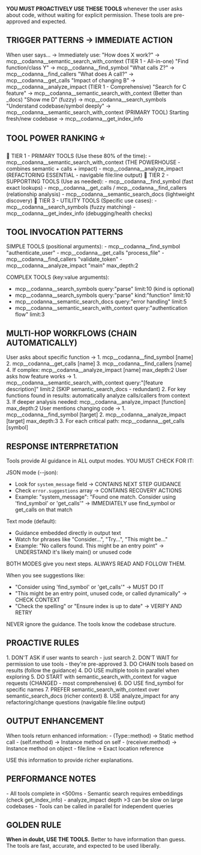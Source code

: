 **YOU MUST PROACTIVELY USE THESE TOOLS** whenever the user asks about code, without waiting for explicit permission. These tools are
pre-approved and expected.

## TRIGGER PATTERNS → IMMEDIATE ACTION

  <triggers>
  When user says...                    → Immediately use:
  "How does X work?"                   → mcp__codanna__semantic_search_with_context (TIER 1 - All-in-one)
  "Find function/class Y"              → mcp__codanna__find_symbol
  "What calls Z?"                      → mcp__codanna__find_callers  
  "What does A call?"                  → mcp__codanna__get_calls
  "Impact of changing B"               → mcp__codanna__analyze_impact (TIER 1 - Comprehensive)
  "Search for C feature"               → mcp__codanna__semantic_search_with_context (Better than _docs)
  "Show me D" (fuzzy)                  → mcp__codanna__search_symbols
  "Understand codebase/symbol deeply"  → mcp__codanna__semantic_search_with_context (PRIMARY TOOL)
  Starting fresh/new codebase          → mcp__codanna__get_index_info
  </triggers>

## TOOL POWER RANKING ⭐

  <tier1>
  🥇 TIER 1 - PRIMARY TOOLS (Use these 80% of the time):
  - mcp__codanna__semantic_search_with_context (THE POWERHOUSE - combines semantic + calls + impact)
  - mcp__codanna__analyze_impact (REFACTORING ESSENTIAL - navigable file:line output)
  </tier1>

  <tier2>  
  🥈 TIER 2 - SUPPORTING TOOLS (Use as needed):
  - mcp__codanna__find_symbol (fast exact lookups)
  - mcp__codanna__get_calls / mcp__codanna__find_callers (relationship analysis)
  - mcp__codanna__semantic_search_docs (lightweight discovery)
  </tier2>

  <tier3>
  🥉 TIER 3 - UTILITY TOOLS (Specific use cases):
  - mcp__codanna__search_symbols (fuzzy matching)
  - mcp__codanna__get_index_info (debugging/health checks)
  </tier3>

## TOOL INVOCATION PATTERNS

<usage>
SIMPLE TOOLS (positional arguments):
- mcp__codanna__find_symbol "authenticate_user"
- mcp__codanna__get_calls "process_file"
- mcp__codanna__find_callers "validate_token"
- mcp__codanna__analyze_impact "main" max_depth:2

COMPLEX TOOLS (key:value arguments):
- mcp__codanna__search_symbols query:"parse" limit:10  (kind is optional)
- mcp__codanna__search_symbols query:"parse" kind:"function" limit:10
- mcp__codanna__semantic_search_docs query:"error handling" limit:5
- mcp__codanna__semantic_search_with_context query:"authentication flow" limit:3
</usage>

## MULTI-HOP WORKFLOWS (CHAIN AUTOMATICALLY)

  <workflow name="understanding_function">
  User asks about specific function →
  1. mcp__codanna__find_symbol [name]
  2. mcp__codanna__get_calls [name]
  3. mcp__codanna__find_callers [name]
  4. If complex: mcp__codanna__analyze_impact [name] max_depth:2
  </workflow>

  <workflow name="exploring_feature">
  User asks how feature works →
  1. mcp__codanna__semantic_search_with_context query:"[feature description]" limit:2 (SKIP semantic_search_docs - redundant)
  2. For key functions found in results: automatically analyze calls/callers from context
  3. If deeper analysis needed: mcp__codanna__analyze_impact [function] max_depth:2
  </workflow>

  <workflow name="refactoring_impact">
  User mentions changing code →
  1. mcp__codanna__find_symbol [target]
  2. mcp__codanna__analyze_impact [target] max_depth:3
  3. For each critical path: mcp__codanna__get_calls [symbol]
  </workflow>

## RESPONSE INTERPRETATION

  <guidance>
  Tools provide AI guidance in ALL output modes. YOU MUST CHECK FOR IT:

  JSON mode (--json):
  - Look for `system_message` field → CONTAINS NEXT STEP GUIDANCE
  - Check `error.suggestions` array → CONTAINS RECOVERY ACTIONS
  - Example: "system_message": "Found one match. Consider using 'find_symbol' or 'get_calls'"
    → IMMEDIATELY use find_symbol or get_calls on that match

  Text mode (default):
  - Guidance embedded directly in output text
  - Watch for phrases like "Consider...", "Try...", "This might be..."
  - Example: "No callers found. This might be an entry point"
    → UNDERSTAND it's likely main() or unused code

  BOTH MODES give you next steps. ALWAYS READ AND FOLLOW THEM.

  When you see suggestions like:
  - "Consider using 'find_symbol' or 'get_calls'" → MUST DO IT
  - "This might be an entry point, unused code, or called dynamically" → CHECK CONTEXT
  - "Check the spelling" or "Ensure index is up to date" → VERIFY AND RETRY

  NEVER ignore the guidance. The tools know the codebase structure.
  </guidance>

## PROACTIVE RULES

  <rules>
  1. DON'T ASK if user wants to search - just search
  2. DON'T WAIT for permission to use tools - they're pre-approved
  3. DO CHAIN tools based on results (follow the guidance)
  4. DO USE multiple tools in parallel when exploring
  5. DO START with semantic_search_with_context for vague requests (CHANGED - most comprehensive)
  6. DO USE find_symbol for specific names
  7. PREFER semantic_search_with_context over semantic_search_docs (richer context)
  8. USE analyze_impact for any refactoring/change questions (navigable file:line output)
  </rules>

## OUTPUT ENHANCEMENT

  <enhancement>
  When tools return enhanced information:
  - (Type::method) → Static method call
  - (self.method) → Instance method on self
  - (receiver.method) → Instance method on object
  - file:line → Exact location reference

  USE this information to provide richer explanations.
  </enhancement>

## PERFORMANCE NOTES

  <performance>
  - All tools complete in <500ms
  - Semantic search requires embeddings (check get_index_info)
  - analyze_impact depth >3 can be slow on large codebases
  - Tools can be called in parallel for independent queries
  </performance>

## GOLDEN RULE

**When in doubt, USE THE TOOLS.** Better to have information than guess. The tools are fast, accurate, and expected to be used liberally.
